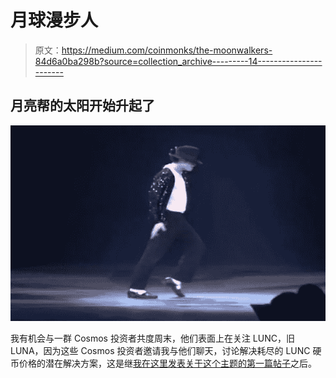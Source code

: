 # 月球漫步人

> 原文：<https://medium.com/coinmonks/the-moonwalkers-84d6a0ba298b?source=collection_archive---------14----------------------->

## 月亮帮的太阳开始升起了

![](img/0bd64a41b5ceca3fb9f636528631e8b8.png)

我有机会与一群 Cosmos 投资者共度周末，他们表面上在关注 LUNC，旧 LUNA，因为这些 Cosmos 投资者邀请我与他们聊天，讨论解决耗尽的 LUNC 硬币价格的潜在解决方案，这是继[我在这里发表关于这个主题的第一篇帖子](https://dmhco.medium.com/heres-how-lunc-can-be-re-engineered-to-hit-1-459fb5c4fe56)之后。